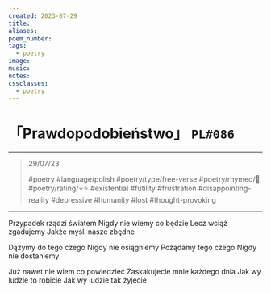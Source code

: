 ```yaml
---
created: 2023-07-29
title:
aliases:
poem_number:
tags:
  - poetry
image:
music:
notes:
cssclasses:
  - poetry
---
```

# 「Prawdopodobieństwo」 `PL#086`

---

> 29/07/23
> 
> #poetry 
> #language/polish 
> #poetry/type/free-verse 
> #poetry/rhymed/🔴 
> #poetry/rating/⭐⭐ 
> #existential #futility #frustration #disappointing-reality #depressive #humanity #lost #thought-provoking 

---

Przypadek rządzi światem
Nigdy nie wiemy co będzie
Lecz wciąż zgadujemy
Jakże myśli nasze zbędne

Dążymy do tego czego
Nigdy nie osiągniemy
Pożądamy tego czego
Nigdy nie dostaniemy

Już nawet nie wiem co powiedzieć 
Zaskakujecie mnie każdego dnia
Jak wy ludzie to robicie
Jak wy ludzie tak żyjecie